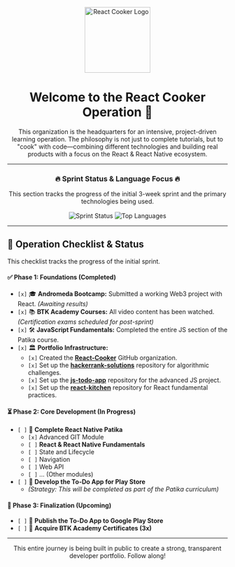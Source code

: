<p align="center">
  <img src="https://avatars.githubusercontent.com/u/220420894?s=400&u=466afd9a0f9cac2c8beaf988f6d06f9da85e6de6&v=4" alt="React Cooker Logo" width="150"/>
</p>

<h1 align="center">Welcome to the React Cooker Operation 🍳</h1>

<p align="center">
  This organization is the headquarters for an intensive, project-driven learning operation. The philosophy is not just to complete tutorials, but to "cook" with code—combining different technologies and building real products with a focus on the React & React Native ecosystem.
</p>

---

<div align="center">

### 🔥 Sprint Status & Language Focus 🔥

This section tracks the progress of the initial 3-week sprint and the primary technologies being used.

</div>

<p align="center">
  <img align="center" src="https://github-readme-stats.vercel.app/api/pin/?username=anuraghazra&repo=github-readme-stats&title_color=fff&icon_color=f97316&bg_color=1c1917&text_color=fff&border_color=f97316&hide_border=true" alt="Sprint Status" />
  <img align="center" src="https://github-readme-stats.vercel.app/api/top-langs/?username=Cengiz-mataraci&layout=compact&theme=radical&bg_color=1c1917&border_color=f97316&hide_border=true" alt="Top Languages" />
</p>

---

## 🎯 Operation Checklist & Status

This checklist tracks the progress of the initial sprint.

#### ✅ **Phase 1: Foundations (Completed)**
- `[x]` 🎓 **Andromeda Bootcamp:** Submitted a working Web3 project with React. *(Awaiting results)*
- `[x]` 📚 **BTK Academy Courses:** All video content has been watched. *(Certification exams scheduled for post-sprint)*
- `[x]` 🛠️ **JavaScript Fundamentals:** Completed the entire JS section of the Patika course.
- `[x]` 🏛️ **Portfolio Infrastructure:**
  - `[x]` Created the **[React-Cooker](https://github.com/React-Cooker)** GitHub organization.
  - `[x]` Set up the **[hackerrank-solutions](https://github.com/Cengiz-mataraci/hackerrank-solutions)** repository for algorithmic challenges.
  - `[x]` Set up the **[js-todo-app](https://github.com/React-Cooker/js-todo-app)** repository for the advanced JS project.
  - `[x]` Set up the **[react-kitchen](https://github.com/React-Cooker/react-kitchen)** repository for React fundamental practices.

#### ⏳ **Phase 2: Core Development (In Progress)**
- `[ ]` 📜 **Complete React Native Patika**
  - `[x]` Advanced GIT Module
  - `[ ]` **React & React Native Fundamentals**
  - `[ ]` State and Lifecycle
  - `[ ]` Navigation
  - `[ ]` Web API
  - `[ ]` ... (Other modules)
- `[ ]` 🚀 **Develop the To-Do App for Play Store**
  - *(Strategy: This will be completed as part of the Patika curriculum)*

#### 🎯 **Phase 3: Finalization (Upcoming)**
- `[ ]` 📱 **Publish the To-Do App to Google Play Store**
- `[ ]` 📜 **Acquire BTK Academy Certificates (3x)**

---

<p align="center">
  This entire journey is being built in public to create a strong, transparent developer portfolio. Follow along!
</p>
